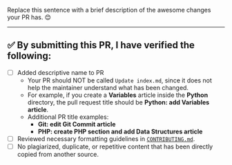 Replace this sentence with a brief description of the awesome changes your PR has. 😊

---

<!-- Thank you for contributing to the `guides` repo. It is much appreciated! 😊 -->

<!--

Before creating a PR, please make sure to verify the following by marking the checkboxes below as complete.

- [x] Like this!

-->

## ✅️ By submitting this PR, I have verified the following:

- [ ] Added descriptive name to PR
  - Your PR should NOT be called `Update index.md`, since it does not help the maintainer understand what has been changed.
  - For example, if you create a **Variables** article inside the **Python** directory, the pull request title should be **Python: add Variables article**.
  - Additional PR title examples:
    - **Git: edit Git Commit article**
    - **PHP: create PHP section and add Data Structures article**
- [ ] Reviewed necessary formatting guidelines in [`CONTRIBUTING.md`](https://github.com/freeCodeCamp/guides/blob/master/CONTRIBUTING.md).
- [ ] No plagiarized, duplicate, or repetitive content that has been directly copied from another source.

<!-- TO NOTE

1. Avoid a duplicate PR by searching through the open pull requests to check that there is not a PR already open that writes the same article or makes similar changes.

2. If you edit a stub article, ensure your changes are substantial enough to justify removing the stub text (the "This article is a stub..." part).

3. We can't accept PRs that only add links to the "More Information" section. A repository script will automatically delete any changes (and revert it to the stub template) if the stub language is still in that file.

4. Your changes must pass the Travis CI build.

5. Any new folder you create in "src/pages" must have an index.md.

6. All articles must have the following as the first three lines in the file:

---
title: Article title goes here
---
-->

